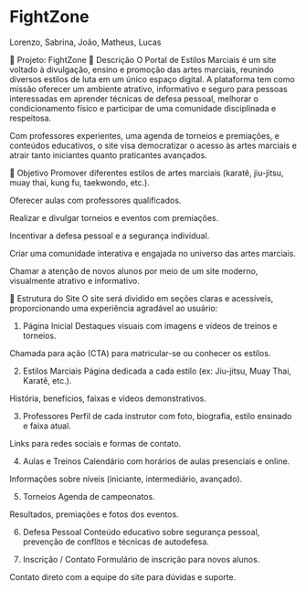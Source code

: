 # FightZone
Lorenzo, Sabrina, João, Matheus, Lucas


🥋 Projeto: FightZone
📌 Descrição
O Portal de Estilos Marciais é um site voltado à divulgação, ensino e promoção das artes marciais, reunindo diversos estilos de luta em um único espaço digital. A plataforma tem como missão oferecer um ambiente atrativo, informativo e seguro para pessoas interessadas em aprender técnicas de defesa pessoal, melhorar o condicionamento físico e participar de uma comunidade disciplinada e respeitosa.

Com professores experientes, uma agenda de torneios e premiações, e conteúdos educativos, o site visa democratizar o acesso às artes marciais e atrair tanto iniciantes quanto praticantes avançados.

🎯 Objetivo
Promover diferentes estilos de artes marciais (karatê, jiu-jitsu, muay thai, kung fu, taekwondo, etc.).

Oferecer aulas com professores qualificados.

Realizar e divulgar torneios e eventos com premiações.

Incentivar a defesa pessoal e a segurança individual.

Criar uma comunidade interativa e engajada no universo das artes marciais.

Chamar a atenção de novos alunos por meio de um site moderno, visualmente atrativo e informativo.

🧱 Estrutura do Site
O site será dividido em seções claras e acessíveis, proporcionando uma experiência agradável ao usuário:

1. Página Inicial
Destaques visuais com imagens e vídeos de treinos e torneios.

Chamada para ação (CTA) para matricular-se ou conhecer os estilos.

2. Estilos Marciais
Página dedicada a cada estilo (ex: Jiu-jitsu, Muay Thai, Karatê, etc.).

História, benefícios, faixas e vídeos demonstrativos.

3. Professores
Perfil de cada instrutor com foto, biografia, estilo ensinado e faixa atual.

Links para redes sociais e formas de contato.

4. Aulas e Treinos
Calendário com horários de aulas presenciais e online.

Informações sobre níveis (iniciante, intermediário, avançado).

5. Torneios
Agenda de campeonatos.

Resultados, premiações e fotos dos eventos.

6. Defesa Pessoal
Conteúdo educativo sobre segurança pessoal, prevenção de conflitos e técnicas de autodefesa.

7. Inscrição / Contato
Formulário de inscrição para novos alunos.

Contato direto com a equipe do site para dúvidas e suporte.


